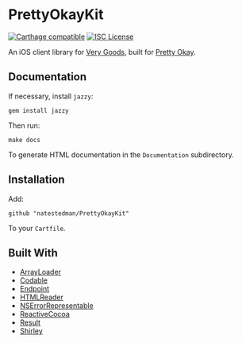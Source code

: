 # PrettyOkayKit
[![Carthage compatible](https://img.shields.io/badge/Carthage-compatible-4BC51D.svg?style=flat-square)](https://github.com/Carthage/Carthage)
[![ISC License](https://img.shields.io/badge/license-ISC-lightgrey.svg?style=flat-square)]()

An iOS client library for [Very Goods](https://verygoods.co/), built for [Pretty Okay](https://github.com/natestedman/PrettyOkay).

## Documentation
If necessary, install `jazzy`:

    gem install jazzy
   
Then run:

    make docs

To generate HTML documentation in the `Documentation` subdirectory.

## Installation

Add:

    github "natestedman/PrettyOkayKit"

To your `Cartfile`.

## Built With

- [ArrayLoader](https://github.com/natestedman/ArrayLoader)
- [Codable](https://github.com/natestedman/Codable)
- [Endpoint](https://github.com/natestedman/Endpoint)
- [HTMLReader](https://github.com/nolanw/HTMLReader)
- [NSErrorRepresentable](https://github.com/natestedman/NSErrorRepresentable)
- [ReactiveCocoa](https://github.com/ReactiveCocoa/ReactiveCocoa)
- [Result](https://github.com/antitypical/Result)
- [Shirley](https://github.com/natestedman/Shirley)
